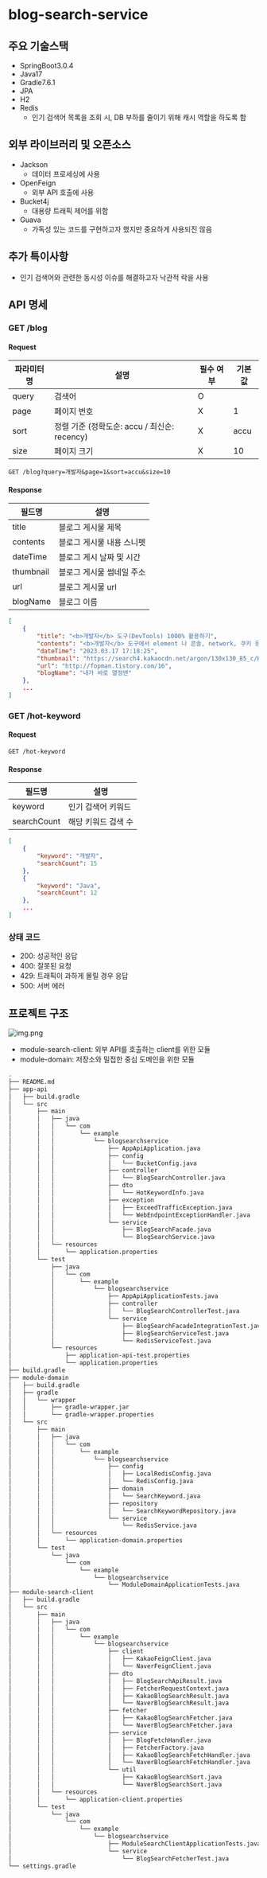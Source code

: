# blog-search-service

## 주요 기술스택
* SpringBoot3.0.4
* Java17
* Gradle7.6.1
* JPA
* H2
* Redis
  * 인기 검색어 목록을 조회 시, DB 부하를 줄이기 위해 캐시 역할을 하도록 함

## 외부 라이브러리 및 오픈소스
* Jackson
  * 데이터 프로세싱에 사용
* OpenFeign
  * 외부 API 호출에 사용
* Bucket4j
  * 대용량 트래픽 제어를 위함
* Guava
  * 가독성 있는 코드를 구현하고자 했지만 중요하게 사용되진 않음

## 추가 특이사항
* 인기 검색어와 관련한 동시성 이슈를 해결하고자 낙관적 락을 사용

## API 명세
### GET /blog
#### Request
| 파라미터명 | 설명                                | 필수 여부 | 기본값  |
|-------|-----------------------------------|-------|------|
| query | 검색어                               | O     |      |
| page  | 페이지 번호                            | X     | 1    |
| sort  | 정렬 기준 (정확도순: accu / 최신순: recency) | X     | accu |
| size  | 페이지 크기                            | X     | 10   |
```
GET /blog?query=개발자&page=1&sort=accu&size=10
```
#### Response
| 필드명       | 설명             |
|-----------|----------------|
| title     | 블로그 게시물 제목     |
| contents  | 블로그 게시물 내용 스니펫 |
| dateTime  | 블로그 게시 날짜 및 시간 |
| thumbnail | 블로그 게시물 썸네일 주소 |
| url       | 블로그 게시물 url    |
| blogName  | 블로그 이름         |
```json
[
    {
        "title": "<b>개발자</b> 도구(DevTools) 1000% 활용하기",
        "contents": "<b>개발자</b> 도구에서 element 나 콘솔, network, 쿠키 등을 보는 방법을 알고는 있지만 자세하게 하나하나 알아본 적은 없어서 공부하고 글을 써본다.!!! 모두에게 유용한 글이 되길!!!! 1. <b>개발자</b> 도구(DevTools)란???? 브라우저에서 제공하는 하나의 도구. 웹 사이트를 즉각적으로 수정하고 문제의 원인을 파악하기...",
        "dateTime": "2023.03.17 17:18:25",
        "thumbnail": "https://search4.kakaocdn.net/argon/130x130_85_c/HGtjt9NsQz6",
        "url": "http://fopman.tistory.com/16",
        "blogName": "내가 바로 열정맨"
    },
    ...
]
```
### GET /hot-keyword
#### Request
```
GET /hot-keyword
```
#### Response
| 필드명         | 설명          |
|-------------|-------------|
| keyword     | 인기 검색어 키워드  |
| searchCount | 해당 키워드 검색 수 |
```json
[
    {
        "keyword": "개발자",
        "searchCount": 15
    },
    {
        "keyword": "Java",
        "searchCount": 12
    },
    ...
]
```
### 상태 코드
* 200: 성공적인 응답
* 400: 잘못된 요청
* 429: 트래픽이 과하게 몰릴 경우 응답
* 500: 서버 에러

## 프로젝트 구조
![img.png](img.png)
* module-search-client: 외부 API를 호출하는 client를 위한 모듈
* module-domain: 저장소와 밀접한 중심 도메인을 위한 모듈
```bash
.
├── README.md
├── app-api
│   ├── build.gradle
│   └── src
│       ├── main
│       │   ├── java
│       │   │   └── com
│       │   │       └── example
│       │   │           └── blogsearchservice
│       │   │               ├── AppApiApplication.java
│       │   │               ├── config
│       │   │               │   └── BucketConfig.java
│       │   │               ├── controller
│       │   │               │   └── BlogSearchController.java
│       │   │               ├── dto
│       │   │               │   └── HotKeywordInfo.java
│       │   │               ├── exception
│       │   │               │   ├── ExceedTrafficException.java
│       │   │               │   └── WebEndpointExceptionHandler.java
│       │   │               └── service
│       │   │                   ├── BlogSearchFacade.java
│       │   │                   └── BlogSearchService.java
│       │   └── resources
│       │       └── application.properties
│       └── test
│           ├── java
│           │   └── com
│           │       └── example
│           │           └── blogsearchservice
│           │               ├── AppApiApplicationTests.java
│           │               ├── controller
│           │               │   └── BlogSearchControllerTest.java
│           │               └── service
│           │                   ├── BlogSearchFacadeIntegrationTest.java
│           │                   ├── BlogSearchServiceTest.java
│           │                   └── RedisServiceTest.java
│           └── resources
│               ├── application-api-test.properties
│               └── application.properties
├── build.gradle
├── module-domain
│   ├── build.gradle
│   ├── gradle
│   │   └── wrapper
│   │       ├── gradle-wrapper.jar
│   │       └── gradle-wrapper.properties
│   └── src
│       ├── main
│       │   ├── java
│       │   │   └── com
│       │   │       └── example
│       │   │           └── blogsearchservice
│       │   │               ├── config
│       │   │               │   ├── LocalRedisConfig.java
│       │   │               │   └── RedisConfig.java
│       │   │               ├── domain
│       │   │               │   └── SearchKeyword.java
│       │   │               ├── repository
│       │   │               │   └── SearchKeywordRepository.java
│       │   │               └── service
│       │   │                   └── RedisService.java
│       │   └── resources
│       │       └── application-domain.properties
│       └── test
│           └── java
│               └── com
│                   └── example
│                       └── blogsearchservice
│                           └── ModuleDomainApplicationTests.java
├── module-search-client
│   ├── build.gradle
│   └── src
│       ├── main
│       │   ├── java
│       │   │   └── com
│       │   │       └── example
│       │   │           └── blogsearchservice
│       │   │               ├── client
│       │   │               │   ├── KakaoFeignClient.java
│       │   │               │   └── NaverFeignClient.java
│       │   │               ├── dto
│       │   │               │   ├── BlogSearchApiResult.java
│       │   │               │   ├── FetcherRequestContext.java
│       │   │               │   ├── KakaoBlogSearchResult.java
│       │   │               │   └── NaverBlogSearchResult.java
│       │   │               ├── fetcher
│       │   │               │   ├── KakaoBlogSearchFetcher.java
│       │   │               │   └── NaverBlogSearchFetcher.java
│       │   │               ├── service
│       │   │               │   ├── BlogFetchHandler.java
│       │   │               │   ├── FetcherFactory.java
│       │   │               │   ├── KakaoBlogSearchFetchHandler.java
│       │   │               │   └── NaverBlogSearchFetchHandler.java
│       │   │               └── util
│       │   │                   ├── KakaoBlogSearchSort.java
│       │   │                   └── NaverBlogSearchSort.java
│       │   └── resources
│       │       └── application-client.properties
│       └── test
│           └── java
│               └── com
│                   └── example
│                       └── blogsearchservice
│                           ├── ModuleSearchClientApplicationTests.java
│                           └── service
│                               └── BlogSearchFetcherTest.java
└── settings.gradle
```
